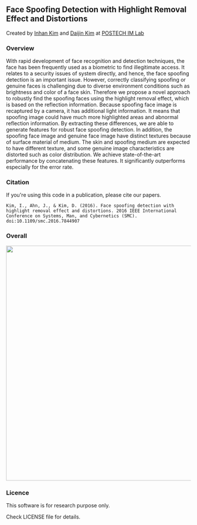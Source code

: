 ## Face Spoofing Detection with Highlight Removal Effect and Distortions
Created by [Inhan Kim](http://imlab.postech.ac.kr/members.htm) and [Daijin Kim](http://imlab.postech.ac.kr/members_d.htm) at [POSTECH IM Lab](http://imlab.postech.ac.kr)

### Overview
With rapid development of face recognition and detection techniques, the face has been frequently used as a biometric to find illegitimate access. It relates to a security issues of system directly, and hence, the face spoofing detection is an important issue. However, correctly classifying spoofing or genuine faces is challenging due to diverse environment conditions such as brightness and color of a face skin. Therefore we propose a novel approach to robustly find the spoofing faces using the highlight removal effect, which is based on the reflection information. Because spoofing face image is recaptured by a camera, it has additional light information. It means that spoofing image could have much more highlighted areas and abnormal reflection information. By extracting these differences, we are able to generate features for robust face spoofing detection. In addition, the spoofing face image and genuine face image have distinct textures because of surface material of medium. The skin and spoofing medium are expected to have different texture, and some genuine image characteristics are distorted such as color distribution. We achieve state-of-the-art performance by concatenating these features. It significantly outperforms especially for the error rate.


### Citation

If you're using this code in a publication, please cite our papers.
```     
Kim, I., Ahn, J., & Kim, D. (2016). Face spoofing detection with highlight removal effect and distortions. 2016 IEEE International Conference on Systems, Man, and Cybernetics (SMC). doi:10.1109/smc.2016.7844907
```


### Overall

   <img src="https://github.com/kimna4/FaceSpoofingDetection/tree/master/resources/pipeline.PNG?raw=true" width=640>



### Licence

This software is for research purpose only.

Check LICENSE file for details.


